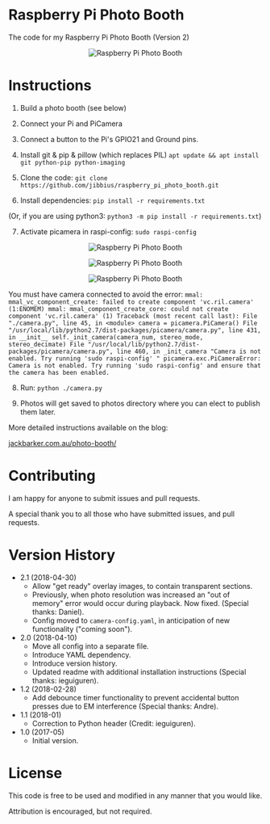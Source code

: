 # Raspberry Pi Photo Booth
The code for my Raspberry Pi Photo Booth (Version 2)

<p align="center"><img alt="Raspberry Pi Photo Booth" src="https://github.com/jibbius/raspberry_pi_photo_booth/blob/master/promo_image.jpg?raw=true" /></p>

# Instructions
1. Build a photo booth (see below)

2. Connect your Pi and PiCamera

3. Connect a button to the Pi's GPIO21 and Ground pins.

4. Install git & pip & pillow (which replaces PIL)
`apt update && apt install git python-pip python-imaging`

5. Clone the code:
`git clone https://github.com/jibbius/raspberry_pi_photo_booth.git`

6. Install dependencies:
`pip install -r requirements.txt`

(Or, if you are using python3: `python3 -m pip install -r requirements.txt`)

7. Activate picamera in raspi-config:
`sudo raspi-config`
<p align="center"><img alt="Raspberry Pi Photo Booth" src="https://github.com/ieguiguren/raspberry_pi_photo_booth/blob/master/raspiconfig1.png?raw=true" /></p>
<p align="center"><img alt="Raspberry Pi Photo Booth" src="https://github.com/ieguiguren/raspberry_pi_photo_booth/blob/master/raspiconfig2.png?raw=true" /></p>
<p align="center"><img alt="Raspberry Pi Photo Booth" src="https://github.com/ieguiguren/raspberry_pi_photo_booth/blob/master/raspiconfig3.png?raw=true" /></p>

You must have camera connected to avoid the error:
`mmal: mmal_vc_component_create: failed to create component 'vc.ril.camera' (1:ENOMEM)
mmal: mmal_component_create_core: could not create component 'vc.ril.camera' (1)
Traceback (most recent call last):
  File "./camera.py", line 45, in <module>
    camera = picamera.PiCamera()
  File "/usr/local/lib/python2.7/dist-packages/picamera/camera.py", line 431, in __init__
    self._init_camera(camera_num, stereo_mode, stereo_decimate)
  File "/usr/local/lib/python2.7/dist-packages/picamera/camera.py", line 460, in _init_camera
    "Camera is not enabled. Try running 'sudo raspi-config' "
picamera.exc.PiCameraError: Camera is not enabled. Try running 'sudo raspi-config' and ensure that the camera has been enabled.`

8. Run:
`python ./camera.py`

9. Photos will get saved to photos directory where you can elect to publish them later.

More detailed instructions available on the blog:

[jackbarker.com.au/photo-booth/](http://jackbarker.com.au/photo-booth/)

# Contributing
I am happy for anyone to submit issues and pull requests.

A special thank you to all those who have submitted issues, and pull requests.

# Version History
- 2.1 (2018-04-30)
  - Allow "get ready" overlay images, to contain transparent sections.
  - Previously, when photo resolution was increased an "out of memory" error would occur during playback. Now fixed. (Special thanks: Daniel).
  - Config moved to `camera-config.yaml`, in anticipation of new functionality ("coming soon").
- 2.0 (2018-04-10)
  - Move all config into a separate file.
  - Introduce YAML dependency.
  - Introduce version history.
  - Updated readme with additional installation instructions (Special thanks: ieguiguren).
- 1.2 (2018-02-28)
  - Add debounce timer functionality to prevent accidental button presses due to EM interference (Special thanks: Andre).
- 1.1 (2018-01)
  - Correction to Python header (Credit: ieguiguren).
- 1.0 (2017-05)
  - Initial version.

# License
This code is free to be used and modified in any manner that you would like.

Attribution is encouraged, but not required.
